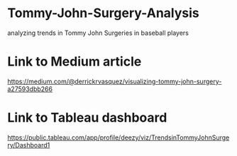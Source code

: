 # Tommy-John-Surgery-Analysis
analyzing trends in Tommy John Surgeries in baseball players


# Link to Medium article 
https://medium.com/@derrickrvasquez/visualizing-tommy-john-surgery-a27593dbb266

# Link to Tableau dashboard
https://public.tableau.com/app/profile/deezy/viz/TrendsinTommyJohnSurgery/Dashboard1
